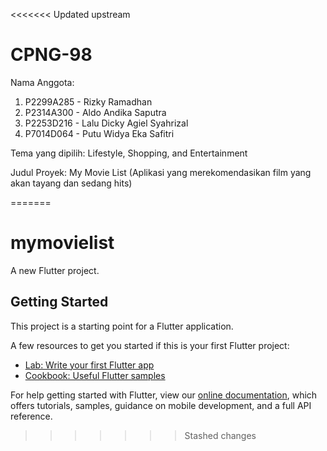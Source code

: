 <<<<<<< Updated upstream
# CPNG-98
Nama Anggota: 
  1. P2299A285 - Rizky Ramadhan 
  2. P2314A300 - Aldo Andika Saputra 
  3. P2253D216 - Lalu Dicky Agiel Syahrizal 
  4. P7014D064 - Putu Widya Eka Safitri
  
Tema yang dipilih: Lifestyle, Shopping, and Entertainment

Judul Proyek: My Movie List (Aplikasi yang merekomendasikan film yang akan tayang dan sedang hits)


=======
# mymovielist

A new Flutter project.

## Getting Started

This project is a starting point for a Flutter application.

A few resources to get you started if this is your first Flutter project:

- [Lab: Write your first Flutter app](https://flutter.dev/docs/get-started/codelab)
- [Cookbook: Useful Flutter samples](https://flutter.dev/docs/cookbook)

For help getting started with Flutter, view our
[online documentation](https://flutter.dev/docs), which offers tutorials,
samples, guidance on mobile development, and a full API reference.
>>>>>>> Stashed changes
